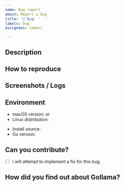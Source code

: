 ```yaml
---
name: Bug report
about: Report a bug
title: '🐞 Bug: '
labels: bug
assignees: sammcj

---
```


<!--
Gollama is a tool I wrote for myself and decided to open source for others, it's not something I make any profit from or have received donations for.
I don't provide "support" but do consider genuine bugs and features and if they align with my goals and I have the time I try to fix them.

If you're able to contribute a fix, please consider opening a pull request instead of an issue.
-->

## Description

<!-- A clear, concise description of what the bug is. -->

## How to reproduce

<!-- A clear, concise description of what you did to reproduce the bug. -->

## Screenshots / Logs

<!-- If applicable, add screenshots to help explain your problem. -->

## Environment

- macOS version: <!-- `sw_vers` -->
or
- Linux distribution: <!-- `cat /etc/os-release` -->
<!-- Gollama does not support and is not tested on Windows -->
- Install source: <!-- (Go install / Built from source / Downloaded from Github releases) -->
- Go version: <!-- (`go version`) -->

<!-- If applicable, add screenshots to help explain your problem. -->

## Can you contribute?

- [ ] I will attempt to implement a fix for this bug

## How did you find out about Gollama?

<!-- (e.g. Reddit, GitHub search, Youtube etc.) -->
